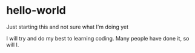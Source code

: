 # hello-world
Just starting this and not sure what I'm doing yet

I will try and do my best to learning coding. Many people have done it, so will I.
